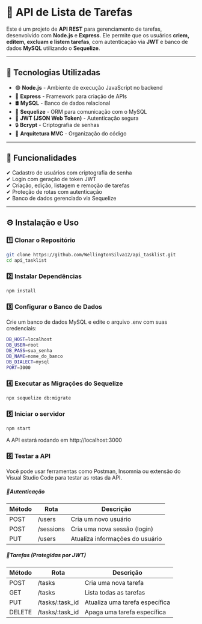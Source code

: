 # 📝 API de Lista de Tarefas

Este é um projeto de **API REST** para gerenciamento de tarefas, desenvolvido com **Node.js** e **Express**. Ele permite que os usuários **criem, editem, excluam e listem tarefas**, com autenticação via **JWT** e banco de dados **MySQL** utilizando o **Sequelize**.

---

## 🚀 Tecnologias Utilizadas

- 🟢 **Node.js** - Ambiente de execução JavaScript no backend  
- 🚀 **Express** - Framework para criação de APIs  
- 🛢 **MySQL** - Banco de dados relacional  
- 🔄 **Sequelize** - ORM para comunicação com o MySQL  
- 🔐 **JWT (JSON Web Token)** - Autenticação segura  
- 🔒 **Bcrypt** - Criptografia de senhas  
- 📂 **Arquitetura MVC** - Organização do código  

---

## 📌 Funcionalidades  

✔ Cadastro de usuários com criptografia de senha  
✔ Login com geração de token JWT  
✔ Criação, edição, listagem e remoção de tarefas  
✔ Proteção de rotas com autenticação  
✔ Banco de dados gerenciado via Sequelize  

---

## ⚙️ **Instalação e Uso**

### **1️⃣ Clonar o Repositório**

```bash
git clone https://github.com/WellingtonSilva12/api_tasklist.git
cd api_tasklist
```

### **2️⃣ Instalar Dependências**

```bash
npm install
```

### **3️⃣ Configurar o Banco de Dados**
Crie um banco de dados MySQL e edite o arquivo .env com suas credenciais:

```bash
DB_HOST=localhost
DB_USER=root
DB_PASS=sua_senha
DB_NAME=nome_do_banco
DB_DIALECT=mysql
PORT=3000
```

### **4️⃣ Executar as Migrações do Sequelize**

```bash
npx sequelize db:migrate
```

### **5️⃣ Iniciar o servidor**
```bash
npm start
```
A API estará rodando em http://localhost:3000


### **6️⃣ Testar a API**
Você pode usar ferramentas como Postman, Insomnia ou extensão do Visual Studio Code para testar as rotas da API.

##### **💠Autenticação** 
| Método | Rota                | Descrição                              |
|--------|---------------------|----------------------------------------|
| POST   | /users              | Cria um novo usuário                   |
| POST   | /sessions           | Cria uma nova sessão (login)          |
| PUT    | /users              | Atualiza informações do usuário        |

##### **💠Tarefas (Protegidas por JWT)**


| Método | Rota                | Descrição                              |
|--------|---------------------|----------------------------------------|
| POST   | /tasks              | Cria uma nova tarefa                   |
| GET    | /tasks              | Lista todas as tarefas                 |
| PUT    | /tasks/:task_id     | Atualiza uma tarefa específica         |
| DELETE    | /tasks/:task_id     | Apaga uma tarefa específica         |



